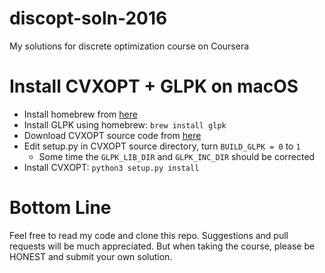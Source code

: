 # discopt-soln-2016
My solutions for discrete optimization course on Coursera

# Install CVXOPT + GLPK on macOS
* Install homebrew from [here](http://brew.sh)
* Install GLPK using homebrew: ```brew install glpk```
* Download CVXOPT source code from [here](http://cvxopt.org)
* Edit setup.py in CVXOPT source directory, turn ```BUILD_GLPK = 0``` to ```1```
    * Some time the ```GLPK_LIB_DIR``` and ```GLPK_INC_DIR``` should be
      corrected
* Install CVXOPT: ```python3 setup.py install```

# Bottom Line
Feel free to read my code and clone this repo.  Suggestions and pull requests
will be much appreciated.  But when taking the course, please be HONEST and 
submit your own solution.

